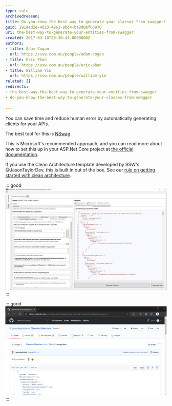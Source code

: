 ```yaml
---
type: rule
archivedreason: 
title: Do you know the best way to generate your classes from swagger?
guid: 1914ad2e-4d23-4963-9bc4-ba8d8af66070
uri: the-best-way-to-generate-your-entities-from-swagger
created: 2017-03-10T20:30:41.0000000Z
authors:
- title: Adam Cogan
  url: https://ssw.com.au/people/adam-cogan
- title: Eric Phan
  url: https://ssw.com.au/people/eric-phan
- title: William Yin
  url: https://ssw.com.au/people/william-yin
related: []
redirects:
- the-best-way-the-best-way-to-generate-your-entities-from-swagger
- do-you-know-the-best-way-to-generate-your-classes-from-swagger

---
```


You can save time and reduce human error by automatically generating clients for your APIs.

<!--endintro-->

The best tool for this is [NSwag](https://github.com/RicoSuter/NSwag).

This is Microsoft's recommended approach, and you can read more about how to set this up in your ASP.Net Core project at [the official documentation](https://docs.microsoft.com/en-us/aspnet/core/tutorials/getting-started-with-nswag?view=aspnetcore-3.1&tabs=visual-studio).

If you use the Clean Architecture template developed by SSW's @JasonTaylorDev, this is built in out of the box. See our [rule on getting started with clean architecture](/clean-architecture-the-best-way-to-get-started).


::: good  
![Figure: Good Example - NSwag Studio lets you customise your nswag config](/rules/the-best-way-to-generate-your-entities-from-swagger/nswag-studio.png)  
:::


::: good  
![Figure: Good Example - @JasonTaylorDev's Clean Architecture templace comes with this built in](/rules/the-best-way-to-generate-your-entities-from-swagger/jt-nswag.png)  
:::

